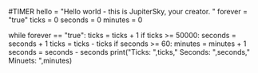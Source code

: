 #TIMER
hello = "Hello world - this is JupiterSky, your creator. "
forever = "true"
ticks = 0
seconds = 0
minutes = 0

while forever == "true":
    ticks = ticks + 1
    if ticks >= 50000:
        seconds = seconds + 1
        ticks = ticks - ticks
    if seconds >= 60:
        minutes = minutes + 1
        seconds = seconds - seconds
    print("Ticks: ",ticks," Seconds: ",seconds," Minuets: ",minutes)
